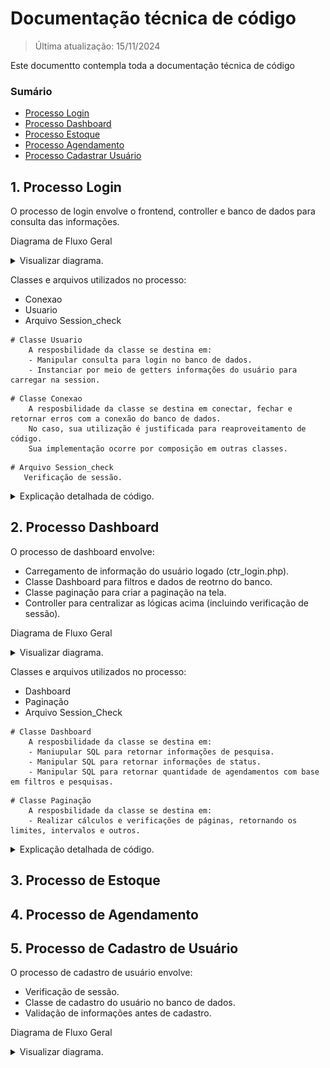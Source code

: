 # Documentação técnica de código

> Última atualização: 15/11/2024

Este documentto contempla toda a documentação técnica de código

### Sumário

- [Processo Login](#1-processo-login)
- [Processo Dashboard](#2-processo-dashboard)
- [Processo Estoque](#3-processo-de-estoque)
- [Processo Agendamento](#4-processo-de-agendamento)
- [Processo Cadastrar Usuário](#5-processo-de-cadastro-de-usuário)


## 1. Processo Login

O processo de login envolve o frontend, controller e banco de dados para consulta das informações.

Diagrama de Fluxo Geral
<details>
    <summary>Visualizar diagrama.</summary>
    <h3>Diagrama de Fluxo de Login</h3> 
    <img src="./assets/login_fluxo_geral.png" alt="Fluxo Geral de Login"><br><br>

</details>

Classes e arquivos utilizados no processo:
- Conexao
- Usuario
- Arquivo Session_check

```
# Classe Usuario
    A resposbilidade da classe se destina em:
    - Manipular consulta para login no banco de dados.
    - Instanciar por meio de getters informações do usuário para carregar na session.
```
```
# Classe Conexao
    A resposbilidade da classe se destina em conectar, fechar e retornar erros com a conexão do banco de dados.
    No caso, sua utilização é justificada para reaproveitamento de código.
    Sua implementação ocorre por composição em outras classes.
```
```
# Arquivo Session_check
   Verificação de sessão.
```
<details>
    <summary>Explicação detalhada de código.</summary>
    Explicações:

    ```php
    // Será implementado.
    ```
    
</details>

## 2. Processo Dashboard

O processo de dashboard envolve:

- Carregamento de informação do usuário logado (ctr_login.php).
- Classe Dashboard para filtros e dados de reotrno do banco.
- Classe paginação para criar a paginação na tela.
- Controller para centralizar as lógicas acima (incluindo verificação de sessão).

Diagrama de Fluxo Geral
<details>
    <summary>Visualizar diagrama.</summary>
    <h3>Diagrama de Fluxo de Dashboard</h3> 
    <img src="./assets/dashboard_fluxo_geral.png" alt="Fluxo Geral de Dashboard"><br><br>

</details>

Classes e arquivos utilizados no processo:
- Dashboard
- Paginação
- Arquivo Session_Check

```
# Classe Dashboard
    A resposbilidade da classe se destina em:
    - Maniupular SQL para retornar informações de pesquisa.
    - Manipular SQL para retornar informações de status.
    - Manipular SQL para retornar quantidade de agendamentos com base em filtros e pesquisas.
```
```
# Classe Paginação
    A resposbilidade da classe se destina em:
    - Realizar cálculos e verificações de páginas, retornando os limites, intervalos e outros.
```
<details>
    <summary>Explicação detalhada de código.</summary>
    Explicações:

    ```php
    // Será implementado.
    ```
    
</details>

## 3. Processo de Estoque

## 4. Processo de Agendamento

## 5. Processo de Cadastro de Usuário

O processo de cadastro de usuário envolve:
- Verificação de sessão.
- Classe de cadastro do usuário no banco de dados.
- Validação de informações antes de cadastro.

Diagrama de Fluxo Geral
<details>
    <summary>Visualizar diagrama.</summary>
    <h3>Diagrama de Fluxo de Cadastro</h3> 
    <img src="./assets/cadastro_usuario.png" alt="Fluxo Geral de Cadastro"><br><br>

</details>